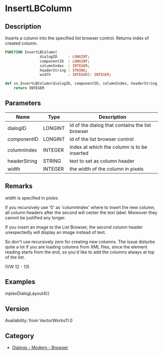# InsertLBColumn

## Description
Inserts a column into the specified list browser control. Returns index of created column.

```pascal
FUNCTION InsertLBColumn(
				dialogID     : LONGINT;
				componentID  : LONGINT;
				columnIndex  : INTEGER;
				headerString : STRING;
				width        : INTEGER): INTEGER;
```

```python
def vs.InsertLBColumn(dialogID, componentID, columnIndex, headerString, width):
    return INTEGER
```

## Parameters
|Name|Type|Description|
|---|---|---|
|dialogID|LONGINT|id of the dialog that contains the list browser|
|componentID|LONGINT|id of the list browser control|
|columnIndex|INTEGER|index at which the column is to be inserted|
|headerString|STRING|text to set as column header|
|width|INTEGER|the width of the column in pixels|

## Remarks
width is specified in pixles

If you recursively use '0' as 'columnIndex' where to insert the new column, all column headers after the second will center the text label. Moreover they cannot be justified any longer.

If you insert an image to the List Browser, the second column header unexpectedly will display an image instead of text.

So don't use recursively zero for creating new columns. The issue disturbs quite a lot if you are loading columns from XML files, since the element reading starts from the end, so you'd like to add the columns always at top of the list.

(VW 12 - 13)

## Examples
mplexDialogLayout4}}

## Version
Availability: from VectorWorks11.0

## Category
* [Dialogs - Modern - Browser](../Categories/Dialogs%20-%20Modern%20-%20Browser.md)
